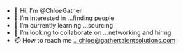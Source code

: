 - 👋 Hi, I’m @ChloeGather
- 👀 I’m interested in ...finding people
- 🌱 I’m currently learning ...sourcing 
- 💞️ I’m looking to collaborate on ...networking and hiring
- 📫 How to reach me ...chloe@gathertalentsolutions.com

<!---
ChloeGather/ChloeGather is a ✨ special ✨ repository because its `README.md` (this file) appears on your GitHub profile.
You can click the Preview link to take a look at your changes.
--->
